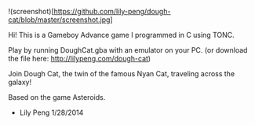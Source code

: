!(screenshot)[https://github.com/lily-peng/dough-cat/blob/master/screenshot.jpg]

Hi! This is a Gameboy Advance game I programmed in C using TONC.

Play by running DoughCat.gba with an emulator on your PC.
(or download the file here: http://lilypeng.com/dough-cat)

Join Dough Cat, the twin of the famous Nyan Cat, traveling across the galaxy!

Based on the game Asteroids.

- Lily Peng
1/28/2014
